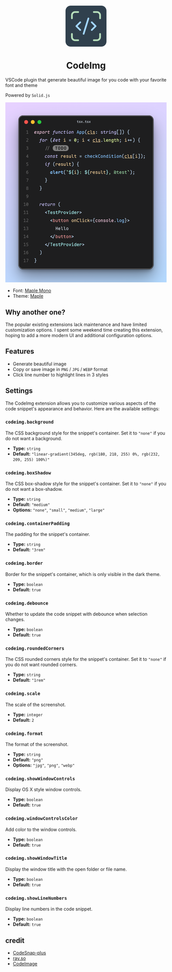 <p align="center">
  <img height="128" src="./resources/icon.png"></img>
  <h1 align="center">CodeImg</h1>
</p>

VSCode plugin that generate beautiful image for you code with your favorite font and theme

Powered by `Solid.js`

![](./resources/showcase.png)

- Font: [Maple Mono](https://github.com/subframe7536/maple-font/tree/variable)
- Theme: [Maple](https://github.com/subframe7536/vscode-theme-maple)

## Why another one?

The popular existing extensions lack maintenance and have limited customization options. I spent some weekend time creating this extension, hoping to add a more modern UI and additional configuration options.

## Features

- Generate beautiful image
- Copy or save image in `PNG` / `JPG` / `WEBP` format
- Click line number to highlight lines in 3 styles

## Settings

The CodeImg extension allows you to customize various aspects of the code snippet's appearance and behavior. Here are the available settings:
### `codeimg.background`

The CSS background style for the snippet's container. Set it to `"none"` if you do not want a background.
- **Type:** `string`
- **Default:** `"linear-gradient(345deg, rgb(180, 218, 255) 0%, rgb(232, 209, 255) 100%)"`

### `codeimg.boxShadow`

The CSS box-shadow style for the snippet's container. Set it to `"none"` if you do not want a box-shadow.
- **Type:** `string`
- **Default:** `"medium"`
- **Options:** `"none"`, `"small"`, `"medium"`, `"large"`

### `codeimg.containerPadding`

The padding for the snippet's container.
- **Type:** `string`
- **Default:** `"3rem"`

### `codeimg.border`

Border for the snippet's container, which is only visible in the dark theme.
- **Type:** `boolean`
- **Default:** `true`

### `codeimg.debounce`

Whether to update the code snippet with debounce when selection changes.

- **Type:** `boolean`
- **Default:** `true`

### `codeimg.roundedCorners`

The CSS rounded corners style for the snippet's container. Set it to `"none"` if you do not want rounded corners.
- **Type:** `string`
- **Default:** `"1rem"`

### `codeimg.scale`

The scale of the screenshot.
- **Type:** `integer`
- **Default:** `2`

### `codeimg.format`

The format of the screenshot.

- **Type:** `string`
- **Default:** `"png"`
- **Options:** `"jpg"`, `"png"`, `"webp"`

### `codeimg.showWindowControls`

Display OS X style window controls.

- **Type:** `boolean`
- **Default:** `true`

### `codeimg.windowControlsColor`

Add color to the window controls.

- **Type:** `boolean`
- **Default:** `true`

### `codeimg.showWindowTitle`

Display the window title with the open folder or file name.

- **Type:** `boolean`
- **Default:** `true`

### `codeimg.showLineNumbers`

Display line numbers in the code snippet.

- **Type:** `boolean`
- **Default:** `true`

## credit

- [CodeSnap-plus](https://github.com/huibizhang/CodeSnap-plus)
- [ray.so](https://ray.so)
- [CodeImage](https://codeimage.dev/)
